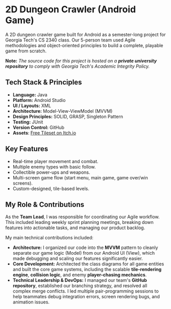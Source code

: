 # 2D Dungeon Crawler (Android Game)



A 2D dungeon crawler game built for Android as a semester-long project for Georgia Tech's CS 2340 class. Our 5-person team used Agile methodologies and object-oriented principles to build a complete, playable game from scratch.

**Note:** _The source code for this project is hosted on a **private university repository** to comply with Georgia Tech's Academic Integrity Policy._


## Tech Stack & Principles

* **Language:** Java
* **Platform:** Android Studio
* **UI / Layouts:** XML
* **Architecture:** Model-View-ViewModel (MVVM)
* **Design Principles:** SOLID, GRASP, Singleton Pattern
* **Testing:** JUnit
* **Version Control:** GitHub
* **Assets**: [Free Tileset on Itch.io](https://0x72.itch.io/dungeontileset-ii)

## Key Features

* Real-time player movement and combat.
* Multiple enemy types with basic follow.
* Collectible power-ups and weapons.
* Multi-screen game flow (start menu, main game, game over/win screens).
* Custom-designed, tile-based levels.


## My Role & Contributions

As the **Team Lead**, I was responsible for coordinating our Agile workflow. This included leading weekly sprint planning meetings, breaking down features into actionable tasks, and managing our product backlog.

My main technical contributions included:

* **Architecture:** I organized our code into the **MVVM** pattern to cleanly separate our game logic (Model) from our Android UI (View), which made debugging and scaling our features significantly easier.
* **Core Development:** Architected the class diagrams for all game entities and built the core game systems, including the scalable **tile-rendering engine**, **collision logic**, and enemy **player-chasing mechanics**.
* **Technical Leadership & DevOps:** I managed our team's **GitHub repository**, established our branching strategy, and resolved all complex merge conflicts. I led multiple pair-programming sessions to help teammates debug integration errors, screen rendering bugs, and animation issues.
